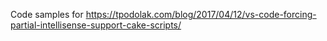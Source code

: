 Code samples for https://tpodolak.com/blog/2017/04/12/vs-code-forcing-partial-intellisense-support-cake-scripts/
